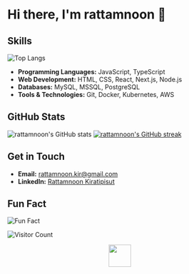 # Hi there, I'm rattamnoon 👋

## Skills
![Top Langs](https://github-readme-stats.vercel.app/api/top-langs/?username=rattamnoon&layout=compact&theme=radical)

- **Programming Languages:** JavaScript, TypeScript
- **Web Development:** HTML, CSS, React, Next.js, Node.js
- **Databases:** MySQL, MSSQL, PostgreSQL
- **Tools & Technologies:** Git, Docker, Kubernetes, AWS

## GitHub Stats
![rattamnoon's GitHub stats](https://github-readme-stats.vercel.app/api?username=rattamnoon&show_icons=true&theme=radical)
[![rattamnoon's GitHub streak](https://github-readme-streak-stats-umber-two.vercel.app?user=rattamnoon&theme=dark)](https://git.io/streak-stats)

## Get in Touch
- **Email:** [rattamnoon.kir@gmail.com](rattamnoon.kir@gmail.com)
- **LinkedIn:** [Rattamnoon Kiratipisut](https://www.linkedin.com/in/rattamnoon-kiratipisut-716284187)

## Fun Fact
![Fun Fact](https://readme-jokes.vercel.app/api?theme=radical)

<!-- Add visitor count -->
![Visitor Count](https://profile-counter.glitch.me/{rattamnoon}/count.svg)

<!-- Add a waving hand animation -->
<p align="center">
  <img src="https://media.giphy.com/media/hvRJCLFzcasrR4ia7z/giphy.gif" width="50">
</p>
